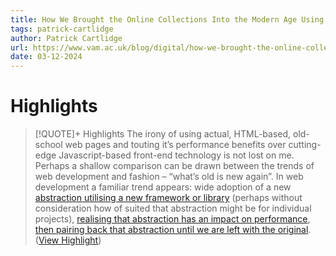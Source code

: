 ```yaml
---
title: How We Brought the Online Collections Into the Modern Age Using Web Technology of the Past - Patrick Cartlidge
tags: patrick-cartlidge
author: Patrick Cartlidge
url: https://www.vam.ac.uk/blog/digital/how-we-brought-the-online-collections-into-the-modern-age-using-web-technology-of-the-past?doing_wp_cron=1710208828.9498260021209716796875
date: 03-12-2024
---
```

# Highlights
> [!QUOTE]+ Highlights
> The irony of using actual, HTML-based, old-school web pages and touting it’s performance benefits over cutting-edge Javascript-based front-end technology is not lost on me. Perhaps a shallow comparison can be drawn between the trends of web development and fashion – “what’s old is new again”. In web development a familiar trend appears: wide adoption of a new [abstraction utilising a new framework or library](https://en.wikipedia.org/wiki/JQuery) (perhaps without consideration how of suited that abstraction might be for individual projects), [realising that abstraction has an impact on performance](https://mathiasbynens.be/demo/jquery-size), [then pairing back that abstraction until we are left with the original](https://blog.garstasio.com/you-dont-need-jquery/why-not/). ([View Highlight](https://read.readwise.io/read/01hrseq1z1t5gv2q9g7c5kbdn3))



